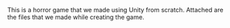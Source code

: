 This is a horror game that we made using Unity from scratch. Attached are the files that we made while creating the game.
